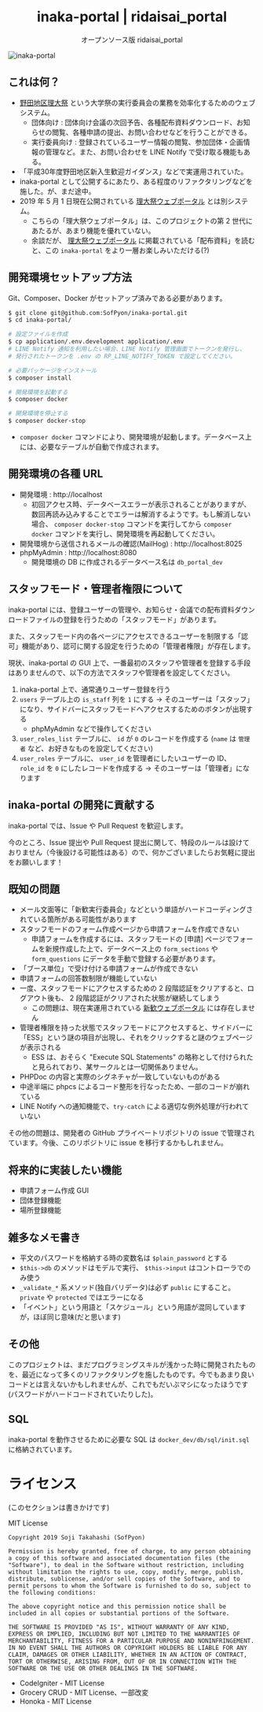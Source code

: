 <h1 align="center">inaka-portal | ridaisai_portal</h1>
<p align="center">オープンソース版 ridaisai_portal</p>

![inaka-portal](https://raw.githubusercontent.com/SofPyon/inaka-portal/master/docs/inaka-portal-eyecatch.png)

## これは何？
- [野田地区理大祭](https://nodaridaisai.com) という大学祭の実行委員会の業務を効率化するためのウェブシステム。
    - 団体向け : 団体向け会議の次回予告、各種配布資料ダウンロード、お知らせの閲覧、各種申請の提出、お問い合わせなどを行うことができる。
    - 実行委員向け : 登録されているユーザー情報の閲覧、参加団体・企画情報の管理など。また、お問い合わせを LINE Notify で受け取る機能もある。
- 「平成30年度野田地区新入生歓迎ガイダンス」などで実運用されていた。
- inaka-portal として公開するにあたり、ある程度のリファクタリングなどを施した。が、まだ途中。
- 2019 年 5 月 1 日現在公開されている [理大祭ウェブポータル](https://portal.nodaridaisai.com/login) とは別システム。
    - こちらの「理大祭ウェブポータル」は、このプロジェクトの第 2 世代にあたるが、あまり機能を優れていない。
    - 余談だが、 [理大祭ウェブポータル](https://portal.nodaridaisai.com/login) に掲載されている「配布資料」を読むと、この `inaka-portal` をより一層お楽しみいただける(?)

## 開発環境セットアップ方法
Git、Composer、Docker がセットアップ済みである必要があります。

```bash
$ git clone git@github.com:SofPyon/inaka-portal.git
$ cd inaka-portal/

# 設定ファイルを作成
$ cp application/.env.development application/.env
# LINE Notify 通知を利用したい場合、LINE Notify 管理画面でトークンを発行し、
# 発行されたトークンを .env の RP_LINE_NOTIFY_TOKEN で設定してください。

# 必要パッケージをインストール
$ composer install

# 開発環境を起動する
$ composer docker

# 開発環境を停止する
$ composer docker-stop
```

- `composer docker` コマンドにより、開発環境が起動します。データベース上には、必要なテーブルが自動で作成されます。

## 開発環境の各種 URL
- 開発環境 : http://localhost
    - 初回アクセス時、データベースエラーが表示されることがありますが、数回再読み込みすることでエラーは解消するようです。もし解消しない場合、 `composer docker-stop` コマンドを実行してから `composer docker` コマンドを実行し、開発環境を再起動してください。
- 開発環境から送信されるメールの確認(MailHog) : http://localhost:8025
- phpMyAdmin : http://localhost:8080
    - 開発環境の DB に作成されるデータベース名は `db_portal_dev`

## スタッフモード・管理者権限について
inaka-portal には、登録ユーザーの管理や、お知らせ・会議での配布資料ダウンロードファイルの登録を行うための「スタッフモード」があります。

また、スタッフモード内の各ページにアクセスできるユーザーを制限する「認可」機能があり、認可に関する設定を行うための「管理者権限」が存在します。

現状、inaka-portal の GUI 上で、一番最初のスタッフや管理者を登録する手段はありませんので、以下の方法でスタッフや管理者を設定してください。

1. inaka-portal 上で、通常通りユーザー登録を行う
1. `users` テーブル上の `is_staff` 列を `1` にする → そのユーザーは「スタッフ」になり、サイドバーにスタッフモードへアクセスするためのボタンが出現する
    - phpMyAdmin などで操作してください
1. `user_roles_list` テーブルに、 `id` が `0` のレコードを作成する (`name` は `管理者` など、お好きなものを設定してください)
1. `user_roles` テーブルに、 `user_id` を管理者にしたいユーザーの ID、 `role_id` を `0` にしたレコードを作成する → そのユーザーは「管理者」になります

## inaka-portal の開発に貢献する
inaka-portal では、Issue や Pull Request を歓迎します。

今のところ、Issue 提出や Pull Request 提出に関して、特段のルールは設けておりません（今後設ける可能性はある）ので、何かございましたらお気軽に提出をお願いします！

## 既知の問題
- メール文面等に「新歓実行委員会」などという単語がハードコーディングされている箇所がある可能性があります
- スタッフモードのフォーム作成ページから申請フォームを作成できない
    - 申請フォームを作成するには、スタッフモードの [申請] ページでフォームを新規作成した上で、データベース上の `form_sections` や `form_questions` にデータを手動で登録する必要があります。
- 「ブース単位」で受け付ける申請フォームが作成できない
- 申請フォームの回答数制限が機能していない
- 一度、スタッフモードにアクセスするための 2 段階認証をクリアすると、ログアウト後も、 2 段階認証がクリアされた状態が継続してしまう
    - この問題は、現在実運用されている [新歓ウェブポータル](https://swp.x0.com) には存在しません
- 管理者権限を持った状態でスタッフモードにアクセスすると、サイドバーに「ESS」という謎の項目が出現し、それをクリックすると謎のウェブページが表示される
    - ESS は、おそらく "Execute SQL Statements" の略称として付けられたと見られており、某サークルとは一切関係ありません。
- PHPDoc の内容と実際のシグネチャが一致していないものがある
- 中途半端に phpcs によるコード整形を行なったため、一部のコードが崩れている
- LINE Notify への通知機能で、`try-catch` による適切な例外処理が行われていない

その他の問題は、開発者の GitHub プライベートリポジトリの issue で管理されています。今後、このリポジトリに issue を移行するかもしれません。

## 将来的に実装したい機能
- 申請フォーム作成 GUI
- 団体登録機能
- 場所登録機能

## 雑多なメモ書き
- 平文のパスワードを格納する時の変数名は `$plain_password` とする
- `$this->db` のメソッドはモデルで実行、 `$this->input` はコントローラでのみ使う
- `_validate_*` 系メソッド(独自バリデータ)は必ず `public` にすること。 `private` や `protected` ではエラーになる
- 「イベント」という用語と「スケジュール」という用語が混同していますが，ほぼ同じ意味(だと思います)

## その他
このプロジェクトは、まだプログラミングスキルが浅かった時に開発されたものを、最近になって多くのリファクタリングを施したものです。今でもあまり良いコードとは言えないかもしれませんが、これでもだいぶマシになったほうです(パスワードがハードコードされていたりした)。

## SQL
inaka-portal を動作させるために必要な SQL は `docker_dev/db/sql/init.sql` に格納されています。

# ライセンス

(このセクションは書きかけです)

MIT License

```
Copyright 2019 Soji Takahashi (SofPyon)

Permission is hereby granted, free of charge, to any person obtaining a copy of this software and associated documentation files (the "Software"), to deal in the Software without restriction, including without limitation the rights to use, copy, modify, merge, publish, distribute, sublicense, and/or sell copies of the Software, and to permit persons to whom the Software is furnished to do so, subject to the following conditions:

The above copyright notice and this permission notice shall be included in all copies or substantial portions of the Software.

THE SOFTWARE IS PROVIDED "AS IS", WITHOUT WARRANTY OF ANY KIND, EXPRESS OR IMPLIED, INCLUDING BUT NOT LIMITED TO THE WARRANTIES OF MERCHANTABILITY, FITNESS FOR A PARTICULAR PURPOSE AND NONINFRINGEMENT. IN NO EVENT SHALL THE AUTHORS OR COPYRIGHT HOLDERS BE LIABLE FOR ANY CLAIM, DAMAGES OR OTHER LIABILITY, WHETHER IN AN ACTION OF CONTRACT, TORT OR OTHERWISE, ARISING FROM, OUT OF OR IN CONNECTION WITH THE SOFTWARE OR THE USE OR OTHER DEALINGS IN THE SOFTWARE.
```

- CodeIgniter - MIT License
- Grocery CRUD - MIT License、一部改変
- Honoka - MIT License